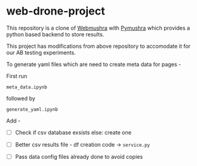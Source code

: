 # web-drone-project
This repository is a clone of [Webmushra](https://github.com/audiolabs/webMUSHRA) with [Pymushra](https://github.com/nils-werner/pymushra) which provides a python based backend to store results.

This project has modifications from above repository to accomodate it for our AB testing experiments. 

To generate yaml files which are need to create meta data for pages - 

First run 

`meta_data.ipynb`

followed by 

`generate_yaml.ipynb`

Add -


- [ ] Check if csv database exsists else: create one
- [ ] Better csv results file - df creation code -> `service.py` 
- [ ] Pass data config files already done to avoid copies 

